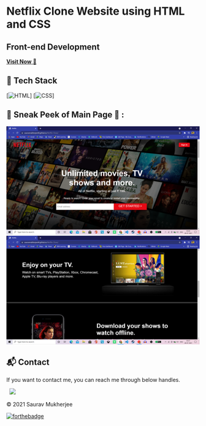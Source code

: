 
# Netflix Clone Website using HTML and CSS

<h2> Front-end Development </h2>
  
<a href="https://sauravmukherjee44.github.io/Netflix-Clone/" target="_blank">**Visit Now** 🚀</a>

## 📌 Tech Stack
[![HTML](https://img.shields.io/badge/html5%20-%23E34F26.svg?&style=for-the-badge&logo=html5&logoColor=white)]
[![CSS](https://img.shields.io/badge/css3%20-%231572B6.svg?&style=for-the-badge&logo=css3&logoColor=white)]

## 📌 Sneak Peek of Main Page 🙈 :
![Front Page](https://github.com/SauravMukherjee44/Netflix-Clone/blob/c28c5b596388cc6ecc721f9e73c17363e37566c2/assests/Screenshot%20(231).png)
![Content](https://github.com/SauravMukherjee44/Netflix-Clone/blob/c28c5b596388cc6ecc721f9e73c17363e37566c2/assests/Screenshot%20(232).png)

<h2>📬 Contact</h2>

If you want to contact me, you can reach me through below handles.

&nbsp;&nbsp;<a href="https://www.linkedin.com/in/sauravmukherjee44/"><img src="https://www.felberpr.com/wp-content/uploads/linkedin-logo.png" width="30"></img></a>

© 2021 Saurav Mukherjee


[![forthebadge](https://forthebadge.com/images/badges/built-with-love.svg)](https://forthebadge.com)
